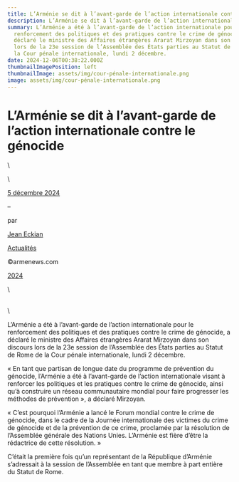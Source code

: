 ```yaml
---
title: L’Arménie se dit à l’avant-garde de l’action internationale contre le génocide
description: L’Arménie se dit à l’avant-garde de l’action internationale contre le génocide
summary: L’Arménie a été à l’avant-garde de l’action internationale pour le
  renforcement des politiques et des pratiques contre le crime de génocide, a
  déclaré le ministre des Affaires étrangères Ararat Mirzoyan dans son discours
  lors de la 23e session de l’Assemblée des États parties au Statut de Rome de
  la Cour pénale internationale, lundi 2 décembre.
date: 2024-12-06T00:38:22.000Z
thumbnailImagePosition: left
thumbnailImage: assets/img/cour-pénale-internationale.png
image: assets/img/cour-pénale-internationale.png
---
```

<!--StartFragment-->

# L’Arménie se dit à l’avant-garde de l’action internationale contre le génocide

<!--EndFragment-->\
\
<!--StartFragment-->

[5 décembre 2024](https://www.armenews.com/larmenie-se-dit-a-lavant-garde-de-laction-internationale-contre-le-genocide/)

–

par

[Jean Eckian](https://www.armenews.com/author/jeaneck/)

[Actualités](https://www.armenews.com/categorie/actualites/)

©armenews.com

[2024](https://www.armenews.com/larmenie-se-dit-a-lavant-garde-de-laction-internationale-contre-le-genocide/)

<!--EndFragment-->\
\
\
<!--StartFragment-->

L’Arménie a été à l’avant-garde de l’action internationale pour le renforcement des politiques et des pratiques contre le crime de génocide, a déclaré le ministre des Affaires étrangères Ararat Mirzoyan dans son discours lors de la 23e session de l’Assemblée des États parties au Statut de Rome de la Cour pénale internationale, lundi 2 décembre.

« En tant que partisan de longue date du programme de prévention du génocide, l’Arménie a été à l’avant-garde de l’action internationale visant à renforcer les politiques et les pratiques contre le crime de génocide, ainsi qu’à construire un réseau communautaire mondial pour faire progresser les méthodes de prévention », a déclaré Mirzoyan.

« C’est pourquoi l’Arménie a lancé le Forum mondial contre le crime de génocide, dans le cadre de la Journée internationale des victimes du crime de génocide et de la prévention de ce crime, proclamée par la résolution de l’Assemblée générale des Nations Unies. L’Arménie est fière d’être la rédactrice de cette résolution. »

C’était la première fois qu’un représentant de la République d’Arménie s’adressait à la session de l’Assemblée en tant que membre à part entière du Statut de Rome.

<!--EndFragment-->